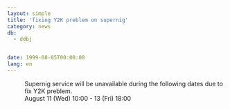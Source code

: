 ```yaml
---
layout: simple
title: 'fixing Y2K preblem on supernig'
category: news
db:
  - ddbj


date: 1999-08-05T00:00:00
lang: en
---
```


<dd>Supernig service will be unavailable during the following dates due to fix Y2K preblem.<br>
<dd>August 11 (Wed) 10:00 - 13 (Fri) 18:00</dd>
</dd>
